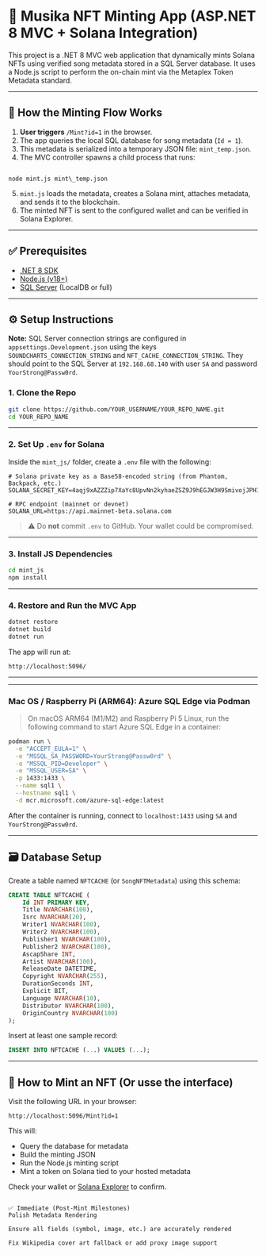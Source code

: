 # 🎵 Musika NFT Minting App (ASP.NET 8 MVC + Solana Integration)

This project is a .NET 8 MVC web application that dynamically mints Solana NFTs using verified song metadata stored in a SQL Server database. It uses a Node.js script to perform the on-chain mint via the Metaplex Token Metadata standard.

---

## 🧠 How the Minting Flow Works

1. **User triggers** `/Mint?id=1` in the browser.
2. The app queries the local SQL database for song metadata (`Id = 1`).
3. This metadata is serialized into a temporary JSON file: `mint_temp.json`.
4. The MVC controller spawns a child process that runs:
```

node mint.js mint\_temp.json

````
5. `mint.js` loads the metadata, creates a Solana mint, attaches metadata, and sends it to the blockchain.
6. The minted NFT is sent to the configured wallet and can be verified in Solana Explorer.

---

## ✅ Prerequisites

- [.NET 8 SDK](https://dotnet.microsoft.com/download/dotnet/8.0)
- [Node.js (v18+)](https://nodejs.org/)
- [SQL Server](https://learn.microsoft.com/en-us/sql/database-engine/install-windows/install-sql-server) (LocalDB or full)

---

## ⚙️ Setup Instructions

**Note:** SQL Server connection strings are configured in `appsettings.Development.json` using the keys `SOUNDCHARTS_CONNECTION_STRING` and `NFT_CACHE_CONNECTION_STRING`. They should point to the SQL Server at `192.168.68.140` with user `SA` and password `YourStrong@Passw0rd`.

### 1. Clone the Repo

```bash
git clone https://github.com/YOUR_USERNAME/YOUR_REPO_NAME.git
cd YOUR_REPO_NAME
````

---

### 2. Set Up `.env` for Solana

Inside the `mint_js/` folder, create a `.env` file with the following:

```env
# Solana private key as a Base58-encoded string (from Phantom, Backpack, etc.)
SOLANA_SECRET_KEY=4aqj9xAZZZip7XaYc8UpvNn2kyhaeZSZ9J9hEGJW3H9SmivojJPH1xSeHHjf7tBQdHsoVX1iAJ6C8Sh1ZDHqWVoA

# RPC endpoint (mainnet or devnet)
SOLANA_URL=https://api.mainnet-beta.solana.com
```

> ⚠️ Do **not** commit `.env` to GitHub. Your wallet could be compromised.

---

### 3. Install JS Dependencies

```bash
cd mint_js
npm install
```

---

### 4. Restore and Run the MVC App

```bash
dotnet restore
dotnet build
dotnet run
```

The app will run at:

```
http://localhost:5096/
```

---

---
### Mac OS / Raspberry Pi (ARM64): Azure SQL Edge via Podman

> On macOS ARM64 (M1/M2) and Raspberry Pi 5 Linux, run the following command to start Azure SQL Edge in a container:

```bash
podman run \
  -e "ACCEPT_EULA=1" \
  -e "MSSQL_SA_PASSWORD=YourStrong@Passw0rd" \
  -e "MSSQL_PID=Developer" \
  -e "MSSQL_USER=SA" \
  -p 1433:1433 \
  --name sql1 \
  --hostname sql1 \
  -d mcr.microsoft.com/azure-sql-edge:latest
```

After the container is running, connect to `localhost:1433` using `SA` and `YourStrong@Passw0rd`.

---
## 🗃️ Database Setup

Create a table named `NFTCACHE` (or `SongNFTMetadata`) using this schema:

```sql
CREATE TABLE NFTCACHE (
    Id INT PRIMARY KEY,
    Title NVARCHAR(100),
    Isrc NVARCHAR(20),
    Writer1 NVARCHAR(100),
    Writer2 NVARCHAR(100),
    Publisher1 NVARCHAR(100),
    Publisher2 NVARCHAR(100),
    AscapShare INT,
    Artist NVARCHAR(100),
    ReleaseDate DATETIME,
    Copyright NVARCHAR(255),
    DurationSeconds INT,
    Explicit BIT,
    Language NVARCHAR(10),
    Distributor NVARCHAR(100),
    OriginCountry NVARCHAR(100)
);
```

Insert at least one sample record:

```sql
INSERT INTO NFTCACHE (...) VALUES (...);
```

---

## 🔁 How to Mint an NFT (Or usse the interface)

Visit the following URL in your browser:

```
http://localhost:5096/Mint?id=1
```

This will:

* Query the database for metadata
* Build the minting JSON
* Run the Node.js minting script
* Mint a token on Solana tied to your hosted metadata

Check your wallet or [Solana Explorer](https://explorer.solana.com/) to confirm.


```

✅ Immediate (Post-Mint Milestones)
Polish Metadata Rendering

Ensure all fields (symbol, image, etc.) are accurately rendered

Fix Wikipedia cover art fallback or add proxy image support
